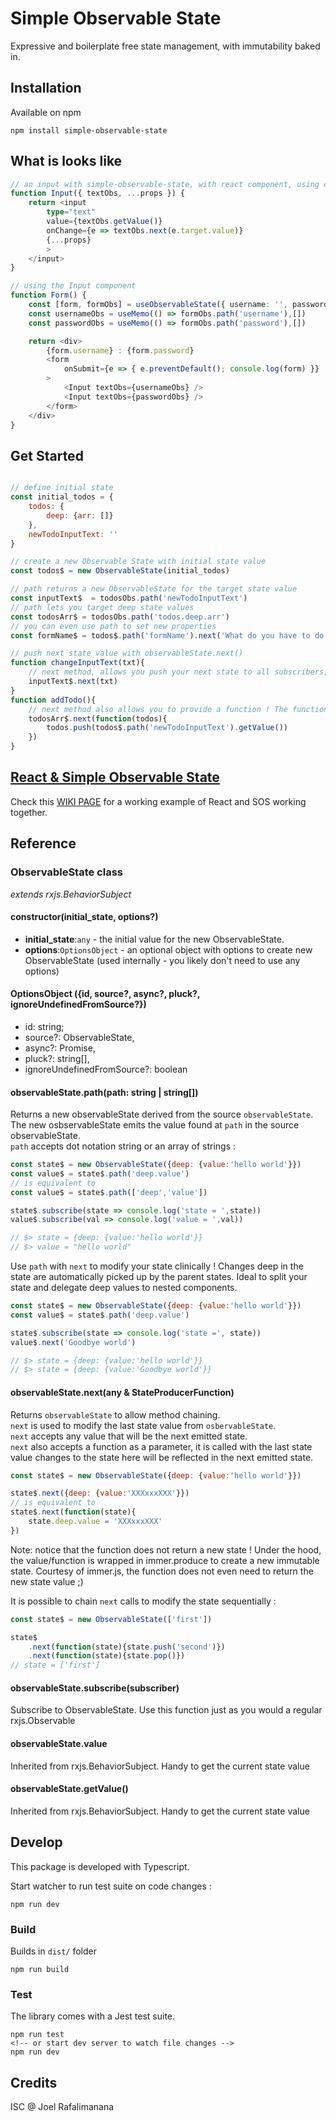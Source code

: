 # Simple Observable State
Expressive and boilerplate free state management, with immutability baked in.

## Installation

Available on npm 
```
npm install simple-observable-state
```

## What is looks like
```typescript
// an input with simple-observable-state, with react component, using custom hook useObservableState
function Input({ textObs, ...props }) {
    return <input
        type="text"
        value={textObs.getValue()}
        onChange={e => textObs.next(e.target.value)}
        {...props}
        >
    </input>
}

// using the Input component
function Form() {
    const [form, formObs] = useObservableState({ username: '', password: '' })
    const usernameObs = useMemo(() => formObs.path('username'),[])
    const passwordObs = useMemo(() => formObs.path('password'),[])

    return <div>
        {form.username} : {form.password}
        <form
            onSubmit={e => { e.preventDefault(); console.log(form) }}
        >
            <Input textObs={usernameObs} />
            <Input textObs={passwordObs} />
        </form>
    </div>
}

```

## Get Started

```javascript

// define initial state
const initial_todos = {
    todos: {
        deep: {arr: []}
    },
    newTodoInputText: ''
}

// create a new Observable State with initial state value
const todos$ = new ObservableState(initial_todos)

// path returns a new ObservableState for the target state value
const inputText$  = todosObs.path('newTodoInputText') 
// path lets you target deep state values
const todosArr$ = todosObs.path('todos.deep.arr')
// you can even use path to set new properties
const formName$ = todos$.path('formName').next('What do you have to do ?')

// push next state value with observableState.next()
function changeInputText(txt){
    // next method, allows you push your next state to all subscribers, just like a regular Subject
    inputText$.next(txt) 
}
function addTodo(){
    // next method also allows you to provide a function ! The function is given the current state, ready for you to change however needed
    todosArr$.next(function(todos){
        todos.push(todos$.path('newTodoInputText').getValue())
    })
}

```

## [React & Simple Observable State](https://github.com/inakikani/simple-observable-state/wiki/React-&-Simple-Observable-State)
Check this [WIKI PAGE](https://github.com/inakikani/simple-observable-state/wiki/React-&-Simple-Observable-State) for a working example of React and SOS working together.


## Reference

### ObservableState class

*extends rxjs.BehaviorSubject*

#### **constructor(initial_state, options?)**

- **initial_state**:`any` - the initial value for the new ObservableState. 
- **options**:`OptionsObject` - an optional object with options to create new ObservableState (used internally - you likely don't need to use any options)

#### **OptionsObject ({id, source?, async?, pluck?, ignoreUndefinedFromSource?})**
- id: string;
- source?: ObservableState<any>,
- async?: Promise<any>,
- pluck?: string[],
- ignoreUndefinedFromSource?: boolean

#### **observableState.path(path: string | string[])**
Returns a new observableState derived from the source `observableState`.  
The new osbservableState emits the value found at `path` in the source observableState.  
`path` accepts dot notation string or an array of strings :
```javascript
const state$ = new ObservableState({deep: {value:'hello world'}})
const value$ = state$.path('deep.value')
// is equivalent to 
const value$ = state$.path(['deep','value'])

state$.subscribe(state => console.log('state = ',state))
value$.subscribe(val => console.log('value = ',val))

// $> state = {deep: {value:'hello world'}}
// $> value = "hello world"
```

Use `path` with `next` to modify your state clinically ! Changes deep in the state are automatically picked up by the parent states. Ideal to split your state and delegate deep values to nested components.
```javascript
const state$ = new ObservableState({deep: {value:'hello world'}})
const value$ = state$.path('deep.value')

state$.subscribe(state => console.log('state =', state))
value$.next('Goodbye world')

// $> state = {deep: {value:'hello world'}}
// $> state = {deep: {value:'Goodbye world'}}

```
#### **observableState.next(any & StateProducerFunction)**
Returns `observableState` to allow method chaining.  
`next` is used to modify the last state value from `osbervableState`.  
`next` accepts any value that will be the next emitted state.   
`next` also accepts a function as a parameter, it is called with the last state value changes to the state here will be reflected in the next emitted state.

```javascript
const state$ = new ObservableState({deep: {value:'hello world'}})

state$.next({deep: {value:'XXXxxxXXX'}})
// is equivalent to 
state$.next(function(state){
    state.deep.value = 'XXXxxxXXX'
})

```

Note: notice that the function does not return a new state ! Under the hood, the value/function is wrapped in immer.produce to create a new immutable state.
Courtesy of immer.js, the function does not even need to return the new state value ;)

It is possible to chain `next` calls to modify the state sequentially :
```javascript
const state$ = new ObservableState(['first'])

state$
    .next(function(state){state.push('second')})
    .next(function(state){state.pop()})
// state = ['first']

```

#### **observableState.subscribe(subscriber)**
Subscribe to ObservableState. Use this function just as you would a regular rxjs.Observable
#### **observableState.value**
Inherited from rxjs.BehaviorSubject. Handy to get the current state value
#### **observableState.getValue()**
Inherited from rxjs.BehaviorSubject. Handy to get the current state value

## Develop
This package is developed with Typescript.

Start watcher to run test suite on code changes :
```
npm run dev
```

### Build
Builds in `dist/` folder
```
npm run build
```

### Test
The library comes with a Jest test suite.
```
npm run test
<!-- or start dev server to watch file changes -->
npm run dev
```

## Credits
ISC @ Joel Rafalimanana